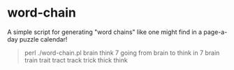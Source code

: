 # word-chain
A simple script for generating "word chains" like one might find in a page-a-day puzzle calendar!


> perl ./word-chain.pl brain think 7
going from brain to think in 7
brain train trait tract track trick thick think
